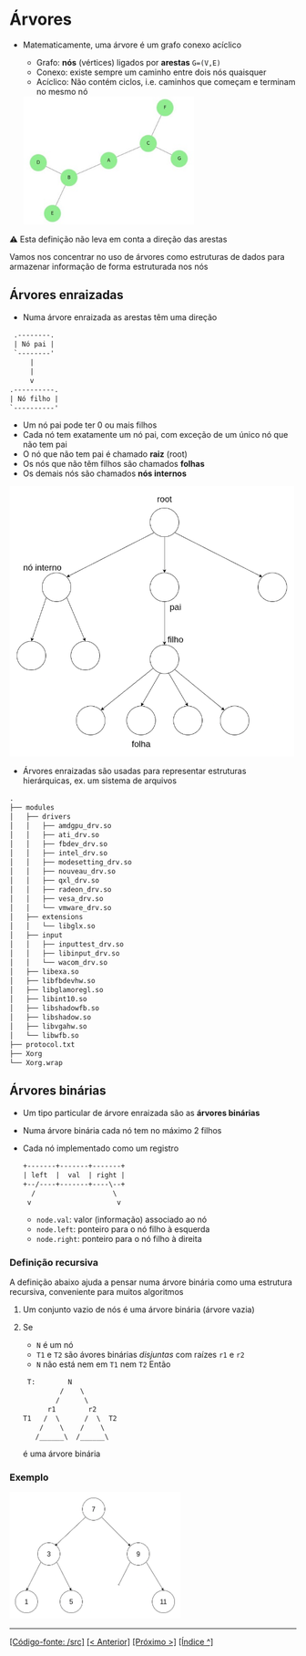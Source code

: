 # Árvores

- Matematicamente, uma árvore é um grafo conexo acíclico
    - Grafo: **nós** (vértices) ligados por **arestas** `G=(V,E)`
    - Conexo: existe sempre um caminho entre dois nós quaisquer
    - Acíclico: Não contém ciclos, i.e. caminhos que começam e terminam no mesmo nó

    <img src="./tree.png" width=300/>

⚠️ Esta definição não leva em conta a direção das arestas

Vamos nos concentrar no uso de árvores como estruturas de dados para armazenar informação de forma estruturada nos nós

## Árvores enraizadas

- Numa árvore enraizada as arestas têm uma direção 
```
 .--------.
 | Nó pai |
 `--------'
     |
     |
     v
.----------.
| Nó filho |
`----------'
```

- Um nó pai pode ter 0 ou mais filhos
- Cada nó tem exatamente um nó pai, com exceção de um único nó que não tem pai
- O nó que não tem pai é chamado **raiz** (root)
- Os nós que não têm filhos são chamados **folhas**
- Os demais nós são chamados **nós internos**

<img src="./rooted_nary_tree.png" width=500/>

- Árvores enraizadas são usadas para representar estruturas hierárquicas, ex. um sistema de arquivos

```
.
├── modules
│   ├── drivers
│   │   ├── amdgpu_drv.so
│   │   ├── ati_drv.so
│   │   ├── fbdev_drv.so
│   │   ├── intel_drv.so
│   │   ├── modesetting_drv.so
│   │   ├── nouveau_drv.so
│   │   ├── qxl_drv.so
│   │   ├── radeon_drv.so
│   │   ├── vesa_drv.so
│   │   └── vmware_drv.so
│   ├── extensions
│   │   └── libglx.so
│   ├── input
│   │   ├── inputtest_drv.so
│   │   ├── libinput_drv.so
│   │   └── wacom_drv.so
│   ├── libexa.so
│   ├── libfbdevhw.so
│   ├── libglamoregl.so
│   ├── libint10.so
│   ├── libshadowfb.so
│   ├── libshadow.so
│   ├── libvgahw.so
│   └── libwfb.so
├── protocol.txt
├── Xorg
└── Xorg.wrap
```

## Árvores binárias

- Um tipo particular de árvore enraizada são as **árvores binárias**
- Numa árvore binária cada nó tem no máximo 2 filhos
- Cada nó implementado como um registro

    ```
    +-------+-------+-------+
    | left  |  val  | right | 
    +--/----+-------+----\--+
      /                   \
     v                     v
    ```
    - `node.val`: valor (informação) associado ao nó
    - `node.left`: ponteiro para o nó filho à esquerda
    - `node.right`: ponteiro para o nó filho à direita 

### Definição recursiva

A definição abaixo ajuda a pensar numa árvore binária como uma estrutura recursiva, conveniente para muitos algoritmos

1. Um conjunto vazio de nós é uma árvore binária (árvore vazia)
2. Se 
    - `N` é um nó
    - `T1` e `T2` são ávores binárias *disjuntas* com raízes `r1` e `r2`
    - `N` não está nem em `T1` nem `T2`
    Então

    ```
     T:        N
             /    \
            /      \
          r1        r2
    T1   /  \      /  \  T2
        /    \    /    \
       /______\  /______\
    ```
    é uma árvore binária


### Exemplo

<img src="./binary_tree.png" width=300/>


___
[[Código-fonte: /src]](./src)   [[< Anterior]](../aula19/aula19.md) [[Próximo >]](../aula21/aula21.md) [[Índice ^]](../index.md)